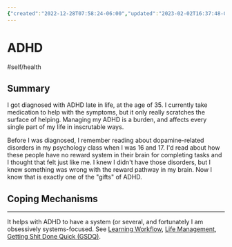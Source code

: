 ```yaml
---
{"created":"2022-12-28T07:58:24-06:00","updated":"2023-02-02T16:37:48-06:00","title":"ADHD","zettelgarden":true,"zettelType":"concept","dg-publish":true,"permalink":"/z/notes/adhd/","dgPassFrontmatter":true}
---
```


# ADHD
#self/health 
## Summary
I got diagnosed with ADHD late in life, at the age of 35. I currently take medication to help with the symptoms, but it only really scratches the surface of helping. Managing my ADHD is a burden, and affects every single part of my life in inscrutable ways.

Before I was diagnosed, I remember reading about dopamine-related disorders in my psychology class when I was 16 and 17. I'd read about how these people have no reward system in their brain for completing tasks and I thought that felt just like me. I knew I didn't have those disorders, but I knew something was wrong with the reward pathway in my brain. Now I know that is exactly one of the "gifts" of ADHD.

## Coping Mechanisms
---
It helps with ADHD to have a system (or several, and fortunately I am obsessively systems-focused. See [Learning Workflow](Learning%20Workflow.md), [Life Management](Life%20Management.md), [Getting Shit Done Quick (GSDQ)](Getting%20Shit%20Done%20Quick%20(GSDQ).md).